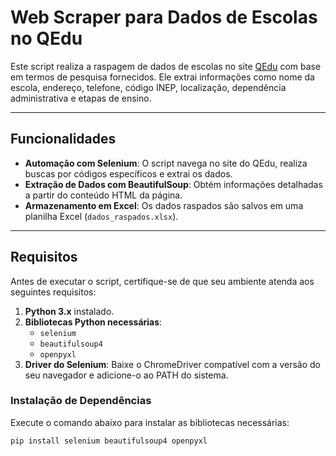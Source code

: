 # Web Scraper para Dados de Escolas no QEdu

Este script realiza a raspagem de dados de escolas no site [QEdu](https://qedu.org.br) com base em termos de pesquisa fornecidos. Ele extrai informações como nome da escola, endereço, telefone, código INEP, localização, dependência administrativa e etapas de ensino.

---

##  Funcionalidades

- **Automação com Selenium**: O script navega no site do QEdu, realiza buscas por códigos específicos e extrai os dados.
- **Extração de Dados com BeautifulSoup**: Obtém informações detalhadas a partir do conteúdo HTML da página.
- **Armazenamento em Excel**: Os dados raspados são salvos em uma planilha Excel (`dados_raspados.xlsx`).

---

##  Requisitos

Antes de executar o script, certifique-se de que seu ambiente atenda aos seguintes requisitos:

1. **Python 3.x** instalado.
2. **Bibliotecas Python necessárias**:
   - `selenium`
   - `beautifulsoup4`
   - `openpyxl`
3. **Driver do Selenium**: Baixe o ChromeDriver compatível com a versão do seu navegador e adicione-o ao PATH do sistema.

### Instalação de Dependências

Execute o comando abaixo para instalar as bibliotecas necessárias:

```bash
pip install selenium beautifulsoup4 openpyxl
